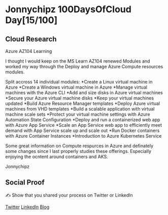 <!-- This is a template you can use for quick progress days. It removes a lot of the steps we encourage you to share in the longer template 000-DAY-ARTICLE-LONG-TEMPLATE.MD-->

# Jonnychipz 100DaysOfCloud Day[15/100]

## Cloud Research

Azure AZ104 Learning

I thought I would keep on the MS Learn AZ104 renewed Modules and worked my way through the Deploy and manage Azure Compute resources modules.

Split accross 14 individual modules:
*Create a Linux virtual machine in Azure
*Create a Windows virtual machine in Azure
*Manage virtual machines with the Azure CLI
*Add and size disks in Azure virtual machines
*Secure your Azure virtual machine disks
*Keep your virtual machines updated
*Build Azure Resource Manager templates
*Deploy Azure virtual machines from VHD templates
*Build a scalable application with virtual machine scale sets
*Protect your virtual machine settings with Azure Automation State Configuration
*Deploy and run a containerized web app with Azure App Service
*Scale an App Service web app to efficiently meet demand with App Service scale up and scale out
*Run Docker containers with Azure Container Instances
*Introduction to Azure Kubernetes Service

Some great information on Compute respurces in Azure and definately some changes since I last properly studies these offerings. Especially enjoying the ocntent around containers and AKS.

Jonnychipz

## Social Proof

✍️ Show that you shared your process on Twitter or LinkedIn

[Twitter](https://twitter.com/jonnychipz/status/1303366466654425088)
[LinkedIn](https://www.linkedin.com/posts/japlunn_day15100-100daysofcloud-jonnychipz-activity-6709132155135504385-d-qm)
[Blog](https://jonnychipz.com/2020/09/08/day15-100-100daysofcloud-jonnychipz-deploy-and-manage-azure-compute-resources-az-104/)
